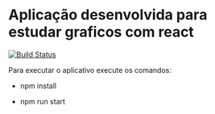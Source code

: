 # Aplicação desenvolvida para estudar graficos com react

[![Build Status](https://travis-ci.org/emirdeliz/react-es6-chart.svg?branch=master)](https://travis-ci.org/emirdeliz/react-es6-chart)

Para executar o aplicativo execute os comandos:

* npm install

* npm run start

